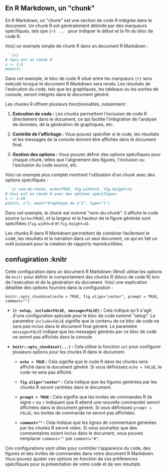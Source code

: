 


## En R Markdown, un "chunk" 

En R Markdown, un "chunk" est une section de code R intégrée dans le document. Un chunk R est généralement délimité par des marqueurs spécifiques, tels que ```{r} ... ``` pour indiquer le début et la fin du bloc de code R.

Voici un exemple simple de chunk R dans un document R Markdown :

```markdown
```{r}
# Ceci est un chunk R
x <- 1:5
mean(x)
```


Dans cet exemple, le bloc de code R situé entre les marqueurs ```{r}``` sera exécuté lorsque le document R Markdown sera rendu. Les résultats de l'exécution du code, tels que les graphiques, les tableaux ou les sorties de console, seront intégrés dans le document généré.

Les chunks R offrent plusieurs fonctionnalités, notamment :

1. **Exécution de code :** Les chunks permettent l'inclusion de code R directement dans le document, ce qui facilite l'intégration de l'analyse de données, de la génération de graphiques, etc.

2. **Contrôle de l'affichage :** Vous pouvez spécifier si le code, les résultats et les messages de la console doivent être affichés dans le document final.

3. **Gestion des options :** Vous pouvez définir des options spécifiques pour chaque chunk, telles que l'alignement des figures, l'inclusion ou l'exclusion du code source, etc.

Voici un exemple plus complet montrant l'utilisation d'un chunk avec des options spécifiques :

```markdown
```{r nom-du-chunk, echo=TRUE, fig.width=8, fig.height=4}
# Ceci est un chunk R avec des options spécifiques
x <- 1:10
plot(x, x^2, main="Graphique de x^2", type="l")
```


Dans cet exemple, le chunk est nommé "nom-du-chunk". Il affiche le code source (`echo=TRUE`), et la largeur et la hauteur de la figure générée sont spécifiées (`fig.width=8` et `fig.height=4`).

Les chunks R dans R Markdown permettent de combiner facilement le code, les résultats et la narration dans un seul document, ce qui en fait un outil puissant pour la création de rapports reproductibles.






## confugiration :knitr 


Cette configuration dans un document R Markdown (Rmd) utilise les options de `knitr` pour définir le comportement des chunks R (blocs de code R) lors de l'exécution et de la génération du document. Voici une explication détaillée des options fournies dans la configuration :

```{r setup, include=FALSE, message=FALSE}
knitr::opts_chunk$set(echo = TRUE, fig.align="center", prompt = TRUE, comment="")
```

- **`{r setup, include=FALSE, message=FALSE}` :** Cela indique qu'il s'agit d'une configuration spéciale pour le bloc de code nommé "setup". Le paramètre `include=FALSE` signifie que le contenu de ce bloc de code ne sera pas inclus dans le document final généré. Le paramètre `message=FALSE` indique que les messages générés par ce bloc de code ne seront pas affichés dans la console.

- **`knitr::opts_chunk$set(...)` :** Cela utilise la fonction `set` pour configurer plusieurs options pour les chunks R dans le document.

    - **`echo = TRUE` :** Cela signifie que le code R dans les chunks sera affiché dans le document généré. Si vous définissez `echo = FALSE`, le code ne sera pas affiché.

    - **`fig.align="center"` :** Cela indique que les figures générées par les chunks R seront centrées dans le document.

    - **`prompt = TRUE` :** Cela signifie que les invites de commandes R (le signe `>` ou `+` indiquant que R attend une nouvelle commande) seront affichées dans le document généré. Si vous définissez `prompt = FALSE`, les invites de commande ne seront pas affichées.

    - **`comment=""` :** Cela indique que les lignes de commentaire générées par les chunks R seront vides. Si vous souhaitez que des commentaires soient inclus dans le document, vous pouvez remplacer `comment=""` par `comment="#"`.

Ces configurations sont utiles pour contrôler l'apparence du code, des figures et des invites de commandes dans votre document R Markdown. Vous pouvez ajuster ces options en fonction de vos préférences spécifiques pour la présentation de votre code et de ses résultats.










